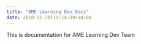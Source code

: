 ```yaml
---
title: "AME Learning Dev Docs"
date: 2018-11-28T15:14:39+10:00
---
```


This is documentation for AME Learning Dev Team
